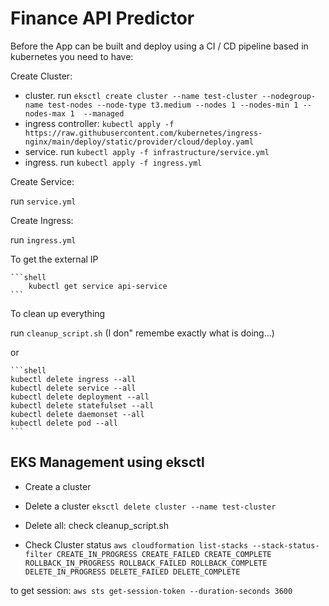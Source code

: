 # Finance API Predictor

Before the App can be built and deploy using a CI / CD pipeline based in kubernetes you need to have:

Create Cluster:

- cluster. run `eksctl create cluster --name test-cluster --nodegroup-name test-nodes --node-type t3.medium --nodes 1 --nodes-min 1 --nodes-max 1  --managed`  
- ingress controller: `kubectl apply -f https://raw.githubusercontent.com/kubernetes/ingress-nginx/main/deploy/static/provider/cloud/deploy.yaml`
- service. run `kubectl apply -f infrastructure/service.yml`
- ingress. run `kubectl apply -f ingress.yml`

Create Service:

run `service.yml`

Create Ingress:

run `ingress.yml`

To get the external IP

    ```shell
        kubectl get service api-service
    ```

To clean up everything

run `cleanup_script.sh` (I don" remembe exactly what is doing...)

or 

    ```shell
    kubectl delete ingress --all
    kubectl delete service --all
    kubectl delete deployment --all
    kubectl delete statefulset --all
    kubectl delete daemonset --all
    kubectl delete pod --all
    ```


## EKS Management using eksctl

- Create a cluster

- Delete a cluster `eksctl delete cluster --name test-cluster`
- Delete all: check cleanup_script.sh

- Check Cluster status `aws cloudformation list-stacks --stack-status-filter CREATE_IN_PROGRESS CREATE_FAILED CREATE_COMPLETE ROLLBACK_IN_PROGRESS ROLLBACK_FAILED ROLLBACK_COMPLETE DELETE_IN_PROGRESS DELETE_FAILED DELETE_COMPLETE`

to get session: `aws sts get-session-token --duration-seconds 3600`
